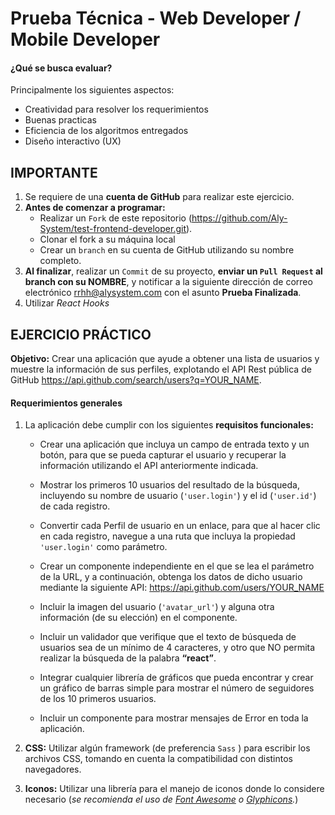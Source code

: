 # Prueba Técnica - Web Developer / Mobile Developer

#### ¿Qué se busca evaluar?
Principalmente los siguientes aspectos:
  + Creatividad para resolver los requerimientos
  + Buenas practicas
  + Eficiencia de los algoritmos entregados
  + Diseño interactivo (UX) 

## IMPORTANTE
1. Se requiere de una **cuenta de GitHub** para realizar este ejercicio.
2. **Antes de comenzar a programar:**
    * Realizar un `Fork` de este repositorio (https://github.com/Aly-System/test-frontend-developer.git).
    * Clonar el fork a su máquina local 
    * Crear un `branch` en su cuenta de GitHub utilizando su nombre completo.
3. **Al finalizar**, realizar un `Commit` de su proyecto, **enviar un `Pull Request` al branch con su NOMBRE**, y notificar a la siguiente dirección de correo electrónico  [rrhh@alysystem.com](mailto:rrhh@alysystem.com) con el asunto **Prueba Finalizada**.
4. Utilizar *React Hooks*

## EJERCICIO PRÁCTICO
**Objetivo:** Crear una aplicación que ayude a obtener una lista de usuarios y muestre la información de sus perfiles, explotando el API Rest pública de GitHub https://api.github.com/search/users?q=YOUR_NAME.

#### Requerimientos generales

1. La aplicación debe cumplir con los siguientes **requisitos funcionales:**

    - Crear una aplicación que incluya un campo de entrada texto y un botón, para que se pueda capturar el usuario y recuperar la información utilizando el API anteriormente indicada.

    - Mostrar los primeros 10 usuarios del resultado de la búsqueda, incluyendo su nombre de usuario (`'user.login'`) y el id (`'user.id'`) de cada registro.

    - Convertir cada Perfil de usuario en un enlace, para que al hacer clic en cada registro, navegue a una ruta que incluya la propiedad `'user.login'` como parámetro.

    - Crear un componente independiente en el que se lea el parámetro de la URL, y a continuación, obtenga los datos de dicho usuario mediante la siguiente API: https://api.github.com/users/YOUR_NAME

    - Incluir la imagen del usuario (`'avatar_url'`) y alguna otra información (de su elección) en el componente.

    - Incluir un validador que verifique que el texto de búsqueda de usuarios sea de un mínimo de 4 caracteres, y otro que NO permita realizar la búsqueda de la palabra **“react”**.

    - Integrar cualquier librería de gráficos que pueda encontrar y crear un gráfico de barras simple para mostrar el número de seguidores de los 10 primeros usuarios.

    - Incluir un componente para mostrar mensajes de Error en toda la aplicación.

2. **CSS:** Utilizar algún framework (de preferencia `Sass` ) para escribir los archivos CSS, tomando en cuenta la compatibilidad con distintos navegadores.

3. **Iconos:** Utilizar una librería para el manejo de iconos donde lo considere necesario (_se recomienda el uso de [Font Awesome](http://fontawesome.io/) o [Glyphicons](http://glyphicons.com/)._)
